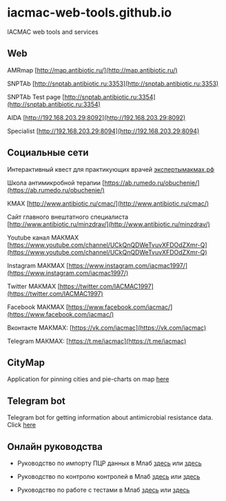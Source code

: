 # iacmac-web-tools.github.io
IACMAC web tools and services

## Web
AMRmap [http://map.antibiotic.ru/](http://map.antibiotic.ru/)

SNPTAb [http://snptab.antibiotic.ru:3353](http://snptab.antibiotic.ru:3353)

SNPTAb Test page [http://snptab.antibiotic.ru:3354](http://snptab.antibiotic.ru:3354)

AIDA [http://192.168.203.29:8092](http://192.168.203.29:8092)

Specialist [http://192.168.203.29:8094](http://192.168.203.29:8094)

## Социальные сети
Интерактивный квест для практикующих врачей [экспертымакмах.рф](http://xn--80aantckctkho5byeva.xn--p1ai/)

Школа антимикробной терапии [https://ab.rumedo.ru/obuchenie/](https://ab.rumedo.ru/obuchenie/)

КМАХ [http://www.antibiotic.ru/cmac/](http://www.antibiotic.ru/cmac/)

Сайт главного внештатного специалиста [http://www.antibiotic.ru/minzdrav/](http://www.antibiotic.ru/minzdrav/)

Youtube канал МАКМАХ [https://www.youtube.com/channel/UCkQnQDWeTvuvXFDOdZXmr-Q](https://www.youtube.com/channel/UCkQnQDWeTvuvXFDOdZXmr-Q)

Instagram МАКМАХ [https://www.instagram.com/iacmac1997/](https://www.instagram.com/iacmac1997/)

Twitter МАКМАХ [https://twitter.com/IACMAC1997](https://twitter.com/IACMAC1997)

Facebook МАКМАХ [https://www.facebook.com/iacmac/](https://www.facebook.com/iacmac/)

Вконтакте МАКМАХ: [https://vk.com/iacmac](https://vk.com/iacmac)

Telegram МАКМАХ: [https://t.me/iacmac](https://t.me/iacmac)

## CityMap
Application for pinning cities and pie-charts on map [here](https://iacmac-web-tools.github.io/CityMap/)

## Telegram bot
Telegram bot for getting information about antimicrobial resistance data. Click [here](https://web.telegram.org/#/im?p=@mapAntibiotic_bot)

## Онлайн руководства

- Руководство по импорту ПЦР данных в Млаб [здесь](https://iacmac-web-tools.github.io/MlabImportPCR/) или [здесь](https://iacmac-web-tools.github.io/MlabImportPCR/ReadMe.html)

- Руководство по контролю контролей в Млаб [здесь](https://iacmac-web-tools.github.io/MlabControlOrganisms/) или [здесь](https://iacmac-web-tools.github.io/MlabControlOrganisms/README.html)

- Руководство по работе с тестами в Млаб [здесь](https://iacmac-web-tools.github.io/MlabWorkingWithTest) или [здесь](https://iacmac-web-tools.github.io/MlabWorkingWithTest/index.html)
